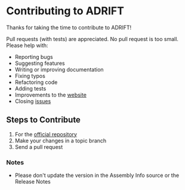 # Contributing to ADRIFT

Thanks for taking the time to contribute to ADRIFT!

Pull requests (with tests) are appreciated.  No pull request is too small.  Please help with:
* Reporting bugs
* Suggesting features
* Writing or improving documentation
* Fixing typos
* Refactoring code
* Adding tests
* Improvements to the [website](http://www.adrift.co)
* Closing [issues](http://www.adrift.co/bugs)

## Steps to Contribute
1. For the [official repository](https://github.com/jcwild/ADRIFT/tree/master)
2. Make your changes in a topic branch
3. Send a pull request

### Notes
* Please don't update the version in the Assembly Info source or the Release Notes
